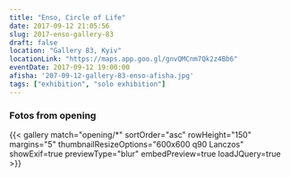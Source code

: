 ```yaml
---
title: "Enso, Circle of Life"
date: 2017-09-12 21:05:56
slug: 2017-enso-gallery-83
draft: false
location: "Gallery 83, Kyiv"
locationLink: "https://maps.app.goo.gl/gnvQMCnm7Qk2z4Bb6"
eventDate: 2017-09-12 19:00:00
afisha: '207-09-12-gallery-83-enso-afisha.jpg'
tags: ["exhibition", "solo exhibition"]
---
```


### Fotos from opening

{{< gallery match="opening/*" sortOrder="asc" rowHeight="150" margins="5" thumbnailResizeOptions="600x600 q90 Lanczos" showExif=true previewType="blur" embedPreview=true loadJQuery=true >}}
